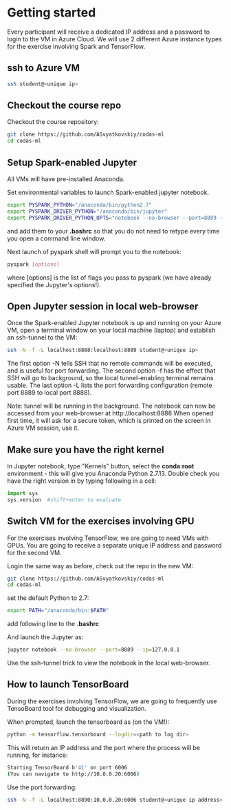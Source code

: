# Getting started

Every participant will receive a dedicated IP address and a password to login to the VM in Azure Cloud. We will use 2 different Azure instance types for the exercise involving Spark and TensorFlow.

## ssh to Azure VM

```bash
ssh student@<unique ip>
```

## Checkout the course repo

Checkout the course repository:

```bash
git clone https://github.com/ASvyatkovskiy/codas-ml
cd codas-ml
```

## Setup Spark-enabled Jupyter 

All VMs will have pre-installed Anaconda. 

Set environmental variables to launch Spark-enabled jupyter notebook.

```bash
export PYSPARK_PYTHON="/anaconda/bin/python2.7"
export PYSPARK_DRIVER_PYTHON="/anaconda/bin/jupyter"
export PYSPARK_DRIVER_PYTHON_OPTS="notebook --no-browser --port=8889 --ip=127.0.0.1"
```

and add them to your **.bashrc** so that you do not need to retype every time you open a command line window.

Next launch of pyspark shell will prompt you to the notebook:

```bash
pyspark [options]
```

where [options] is the list of flags you pass to pyspark (we have already specified the Jupyter's options!).

## Open Jupyter session in local web-browser

Once the Spark-enabled Jupyter notebook is up and running on your Azure VM, open a terminal window on your local machine (laptop) and establish an ssh-tunnel to the VM:

```bash
ssh -N -f -L localhost:8888:localhost:8889 student@<unique ip>
```

The first option -N tells SSH that no remote commands will be executed, and is useful for port forwarding. The second option -f has the effect that SSH will go to background, so the local tunnel-enabling terminal remains usable. The last option -L lists the port forwarding configuration (remote port 8889 to local port 8888).

Note: tunnel will be running in the background. The notebook can now be accessed from your web-browser at http://localhost:8888
When opened first time, it will ask for a secure token, which is printed on the screen in Azure VM session, use it.

## Make sure you have the right kernel

In Jupyter notebook, type "Kernels" button, select the **conda:root** environment - this will give you Anaconda Python 2.7.13. Double check you have the right version in by typing following in a cell:

```python
import sys
sys.version  #shift+enter to evaluate
```

## Switch VM for the exercises involving GPU

For the exercises involving TensorFlow, we are going to need VMs with GPUs. You are going to receive a separate unique IP address and password for the second VM.

Login the same way as before, check out the repo in the new VM:

```bash
git clone https://github.com/ASvyatkovskiy/codas-ml
cd codas-ml
```

set the default Python to 2.7:
```bash
export PATH="/anaconda/bin:$PATH"
```
add following line to the **.bashrc**

And launch the Jupyter as:
```bash
jupyter notebook --no-browser --port=8889 --ip=127.0.0.1
```

Use the ssh-tunnel trick to view the notebook in the local web-browser.


## How to launch TensorBoard

During the exercises involving TensorFlow, we are going to frequently 
use TensoBoard tool for debugging and visualization.

When prompted, launch the tensorboard as (on the VM!):
```bash
python -m tensorflow.tensorboard --logdir=<path to log dir>
```

This will return an IP address and the port where the process will be running, for instance:
```bash
Starting TensorBoard b'41' on port 6006
(You can navigate to http://10.0.0.20:6006)
```

Use the port forwarding:
```bash
ssh -N -f -L localhost:8890:10.0.0.20:6006 student@<unique ip address>
```

